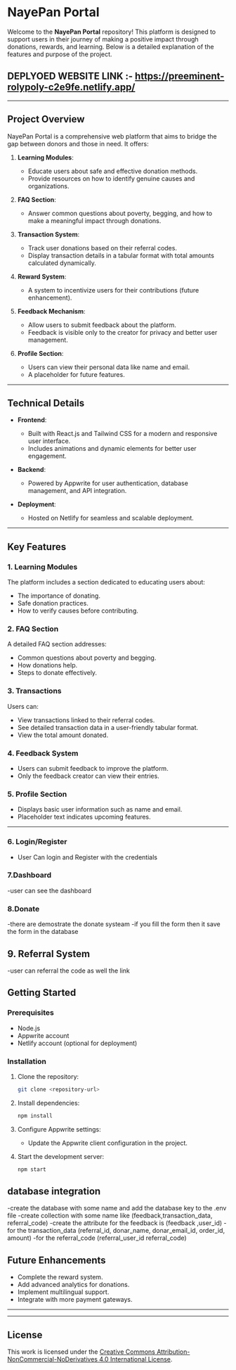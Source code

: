 # NayePan Portal

Welcome to the **NayePan Portal** repository! This platform is designed to support users in their journey of making a positive impact through donations, rewards, and learning. Below is a detailed explanation of the features and purpose of the project.

## DEPLYOED WEBSITE LINK :- https://preeminent-rolypoly-c2e9fe.netlify.app/
---

## Project Overview
NayePan Portal is a comprehensive web platform that aims to bridge the gap between donors and those in need. It offers:

1. **Learning Modules**:
   - Educate users about safe and effective donation methods.
   - Provide resources on how to identify genuine causes and organizations.

2. **FAQ Section**:
   - Answer common questions about poverty, begging, and how to make a meaningful impact through donations.

3. **Transaction System**:
   - Track user donations based on their referral codes.
   - Display transaction details in a tabular format with total amounts calculated dynamically.

4. **Reward System**:
   - A system to incentivize users for their contributions (future enhancement).

5. **Feedback Mechanism**:
   - Allow users to submit feedback about the platform.
   - Feedback is visible only to the creator for privacy and better user management.

6. **Profile Section**:
   - Users can view their personal data like name and email.
   - A placeholder for future features.

---

## Technical Details
- **Frontend**:
  - Built with React.js and Tailwind CSS for a modern and responsive user interface.
  - Includes animations and dynamic elements for better user engagement.

- **Backend**:
  - Powered by Appwrite for user authentication, database management, and API integration.

- **Deployment**:
  - Hosted on Netlify for seamless and scalable deployment.

---

## Key Features

### 1. Learning Modules
The platform includes a section dedicated to educating users about:
- The importance of donating.
- Safe donation practices.
- How to verify causes before contributing.

### 2. FAQ Section
A detailed FAQ section addresses:
- Common questions about poverty and begging.
- How donations help.
- Steps to donate effectively.

### 3. Transactions
Users can:
- View transactions linked to their referral codes.
- See detailed transaction data in a user-friendly tabular format.
- View the total amount donated.

### 4. Feedback System
- Users can submit feedback to improve the platform.
- Only the feedback creator can view their entries.

### 5. Profile Section
- Displays basic user information such as name and email.
- Placeholder text indicates upcoming features.

---
### 6. Login/Register
- User Can login and Register with the credentials

### 7.Dashboard 
-user can see the dashboard

### 8.Donate
-there are demostrate the donate systeam 
-if you fill the form then it save the form in the database 
## 9. Referral System
-user can referral the code as well the link 



## Getting Started
### Prerequisites
- Node.js
- Appwrite account
- Netlify account (optional for deployment)

### Installation
1. Clone the repository:
   ```bash
   git clone <repository-url>
   ```
2. Install dependencies:
   ```bash
   npm install
   ```
3. Configure Appwrite settings:
   - Update the Appwrite client configuration in the project.

4. Start the development server:
   ```bash
   npm start
   ```
## database integration
-create the database with some name and add the database key to the .env file
-create collection with some name like (feedback,transaction_data, referral_code)
-create the attribute for the feedback is (feedback	,user_id)
-for the transaction_data (referral_id,	donar_name,	donar_email_id,	order_id,	amount)
-for the referral_code (referral_user_id	referral_code)

## Future Enhancements
- Complete the reward system.
- Add advanced analytics for donations.
- Implement multilingual support.
- Integrate with more payment gateways.

---

---

## License
This work is licensed under the [Creative Commons Attribution-NonCommercial-NoDerivatives 4.0 International License](http://creativecommons.org/licenses/by-nc-nd/4.0/).

